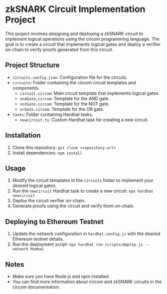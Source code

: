 # zkSNARK Circuit Implementation Project

This project involves designing and deploying a zkSNARK circuit to implement logical operations using the circom programming language. The goal is to create a circuit that implements logical gates and deploy a verifier on-chain to verify proofs generated from this circuit.

## Project Structure

- `circuits.config.json`: Configuration file for the circuits.
- `circuits`: Folder containing the circom circuit templates and components.
  - `circuit.circom`: Main circuit template that implements logical gates.
  - `andGate.circom`: Template for the AND gate.
  - `notGate.circom`: Template for the NOT gate.
  - `orGate.circom`: Template for the OR gate.
- `tasks`: Folder containing Hardhat tasks.
  - `newcircuit.ts`: Custom Hardhat task for creating a new circuit.

## Installation

1. Clone this repository: `git clone <repository-url>`
2. Install dependencies: `npm install`

## Usage

1. Modify the circuit templates in the `circuits` folder to implement your desired logical gates.
2. Run the `newcircuit` Hardhat task to create a new circuit: `npx hardhat newcircuit`
3. Deploy the circuit verifier on-chain.
4. Generate proofs using the circuit and verify them on-chain.

## Deploying to Ethereum Testnet

1. Update the network configuration in `hardhat.config.js` with the desired Ethereum testnet details.
2. Run the deployment script: `npx hardhat run scripts/deploy.js --network Mumbai`

## Notes

- Make sure you have Node.js and npm installed.
- You can find more information about circom and zkSNARK circuits in the circom documentation.

